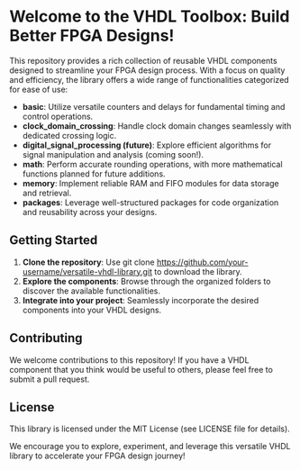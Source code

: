 # Welcome to the VHDL Toolbox: Build Better FPGA Designs!

This repository provides a rich collection of reusable VHDL components designed to streamline your FPGA design process. With a focus on quality and efficiency, the library offers a wide range of functionalities categorized for ease of use:

- **basic**: Utilize versatile counters and delays for fundamental timing and control operations.
- **clock_domain_crossing**: Handle clock domain changes seamlessly with dedicated crossing logic.
- **digital_signal_processing (future)**: Explore efficient algorithms for signal manipulation and analysis (coming soon!).
- **math**: Perform accurate rounding operations, with more mathematical functions planned for future additions.
- **memory**: Implement reliable RAM and FIFO modules for data storage and retrieval.
- **packages**: Leverage well-structured packages for code organization and reusability across your designs.

## Getting Started

1. **Clone the repository**: Use git clone https://github.com/your-username/versatile-vhdl-library.git to download the library.
2. **Explore the components**: Browse through the organized folders to discover the available functionalities.
3. **Integrate into your project**: Seamlessly incorporate the desired components into your VHDL designs.

## Contributing

We welcome contributions to this repository! If you have a VHDL component that you think would be useful to others, please feel free to submit a pull request.

## License

This library is licensed under the MIT License (see LICENSE file for details).

We encourage you to explore, experiment, and leverage this versatile VHDL library to accelerate your FPGA design journey!

